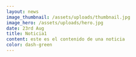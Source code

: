 ```yaml
---
layout: news
image_thumbnail: /assets/uploads/thumbnail.jpg
image_hero: /assets/uploads/hero.jpg
date: 23rd Aug
title: Noticia1
content: este es el contenido de una noticia
color: dash-green
---
```

